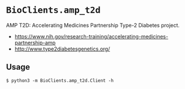 # `BioClients.amp_t2d`

AMP T2D: Accelerating Medicines Partnership Type-2 Diabetes project.

* <https://www.nih.gov/research-training/accelerating-medicines-partnership-amp>
* <http://www.type2diabetesgenetics.org/>

## Usage

```
$ python3 -m BioClients.amp_t2d.Client -h
```
